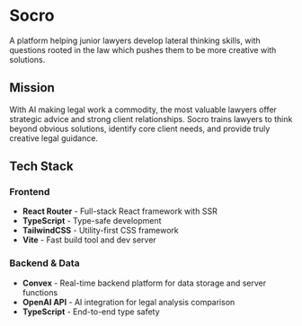 # Socro

A platform helping junior lawyers develop lateral thinking skills, with questions rooted in the law which pushes them to be more creative with solutions.

## Mission

With AI making legal work a commodity, the most valuable lawyers offer strategic advice and strong client relationships. Socro trains lawyers to think beyond obvious solutions, identify core client needs, and provide truly creative legal guidance.

## Tech Stack

### Frontend

- **React Router** - Full-stack React framework with SSR
- **TypeScript** - Type-safe development
- **TailwindCSS** - Utility-first CSS framework
- **Vite** - Fast build tool and dev server

### Backend & Data

- **Convex** - Real-time backend platform for data storage and server functions
- **OpenAI API** - AI integration for legal analysis comparison
- **TypeScript** - End-to-end type safety
